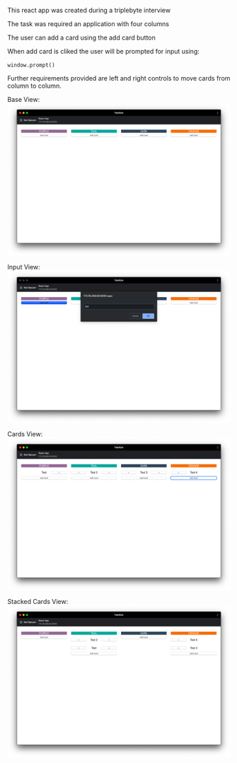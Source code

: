 This react app was created during a triplebyte interview

The task was required an application with four columns

The user can add a card using the add card button

When add card is cliked the user will be prompted for input using:

```
window.prompt()
```

Further requirements provided are left and right controls to move cards from column to column.

Base View: ![Base View](baseView.png)

Input View: ![Base View](inputView.png)

Cards View: ![Base View](columnView.png)

Stacked Cards View: ![Base View](doubledView.png)
